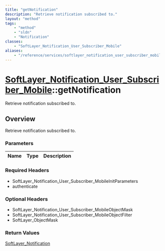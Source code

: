 ```yaml
---
title: "getNotification"
description: "Retrieve notification subscribed to."
layout: "method"
tags:
    - "method"
    - "sldn"
    - "Notification"
classes:
    - "SoftLayer_Notification_User_Subscriber_Mobile"
aliases:
    - "/reference/services/softlayer_notification_user_subscriber_mobile/getNotification"
---
```

# [SoftLayer_Notification_User_Subscriber_Mobile](/reference/services/SoftLayer_Notification_User_Subscriber_Mobile)::getNotification

Retrieve notification subscribed to.


## Overview 
Retrieve notification subscribed to.

### Parameters 
|Name | Type | Description |
| --- | --- | --- |


### Required Headers
* SoftLayer_Notification_User_Subscriber_MobileInitParameters
* authenticate

### Optional Headers
* SoftLayer_Notification_User_Subscriber_MobileObjectMask
* SoftLayer_Notification_User_Subscriber_MobileObjectFilter
* SoftLayer_ObjectMask

### Return Values
<a href='/reference/datatypes/SoftLayer_Notification'>SoftLayer_Notification </a>

